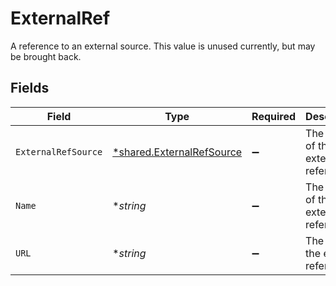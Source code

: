 # ExternalRef

A reference to an external source. This value is unused currently, but may be brought back.


## Fields

| Field                                                                        | Type                                                                         | Required                                                                     | Description                                                                  |
| ---------------------------------------------------------------------------- | ---------------------------------------------------------------------------- | ---------------------------------------------------------------------------- | ---------------------------------------------------------------------------- |
| `ExternalRefSource`                                                          | [*shared.ExternalRefSource](../../../pkg/models/shared/externalrefsource.md) | :heavy_minus_sign:                                                           | The source of the external reference.                                        |
| `Name`                                                                       | **string*                                                                    | :heavy_minus_sign:                                                           | The name of the external reference.                                          |
| `URL`                                                                        | **string*                                                                    | :heavy_minus_sign:                                                           | The URL to the external reference.                                           |